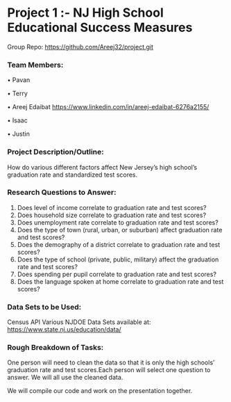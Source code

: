 # Project 1 :- NJ High School Educational Success Measures

Group Repo: https://github.com/Areej32/project.git

### Team Members:

•	Pavan

•	Terry

•	Areej Edaibat https://www.linkedin.com/in/areej-edaibat-6276a2155/

•	Isaac

•	Justin

### Project Description/Outline:
How do various different factors affect New Jersey’s high school’s graduation rate and standardized test scores. 

### Research Questions to Answer:
1.	Does level of income correlate to graduation rate and test scores?
2.	Does household size correlate to graduation rate and test scores?
3.	Does unemployment rate correlate to graduation rate and test scores?
4.	Does the type of town (rural, urban, or suburban) affect graduation rate and test scores?
5.	Does the demography of a district correlate to graduation rate and test scores? 
6.	Does the type of school (private, public, military) affect the graduation rate and test scores?
7.	Does spending per pupil correlate to graduation rate and test scores?
8.	Does the language spoken at home correlate to graduation rate and test scores?

### Data Sets to be Used: 
Census API
Various NJDOE Data Sets available at: https://www.state.nj.us/education/data/

### Rough Breakdown of Tasks:
One person will need to clean the data so that it is only the high schools’ graduation rate and test scores.Each person will select one question to answer. We will all use the cleaned data.

We will compile our code and work on the presentation together.

